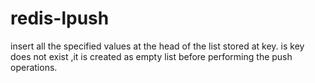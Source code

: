 # redis-lpush

insert all the specified values at the head of the list stored at key. is key does not exist ,it is created as empty list before performing the push operations.
